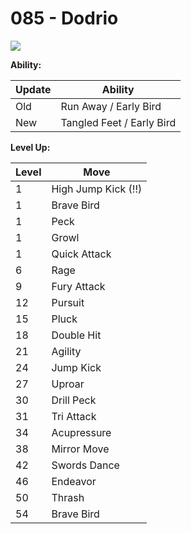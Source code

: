 # 085 - Dodrio
![][085]

**Ability:**

Update | Ability
---    | ---
Old    | Run Away / Early Bird
New    | Tangled Feet / Early Bird

**Level Up:**

Level | Move
---   | ---
  1   | High Jump Kick (!!)
  1   | Brave Bird
  1   | Peck
  1   | Growl
  1   | Quick Attack
  6   | Rage
  9   | Fury Attack
 12   | Pursuit
 15   | Pluck
 18   | Double Hit
 21   | Agility
 24   | Jump Kick
 27   | Uproar
 30   | Drill Peck
 31   | Tri Attack
 34   | Acupressure
 38   | Mirror Move
 42   | Swords Dance
 46   | Endeavor
 50   | Thrash
 54   | Brave Bird



[085]: /img/pokemon/085.png
